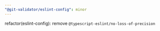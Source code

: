 ```yaml
---
"@git-validator/eslint-config": minor
---
```


refactor(eslint-config): remove `@typescript-eslint/no-loss-of-precision`
